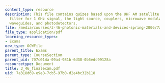 ```yaml
---
content_type: resource
description: This file contains quizes based upon the UHF AM satellite radio, Bragg
  filter for 1 GHz signal, the light source, couplers, microwave modulator, strip/channel
  waveguides, and photodetectors.
file: /media/courses/3-46-photonic-materials-and-devices-spring-2006/7a318d69e9e87cb597b0d2e4bc32b118_3_46_finalexam.pdf
file_type: application/pdf
learning_resource_types:
- Exams
ocw_type: OCWFile
parent_title: Exams
parent_type: CourseSection
parent_uid: 707c014a-09a4-981b-6d38-0b6edc99128a
resourcetype: Document
title: 3_46_finalexam.pdf
uid: 7a318d69-e9e8-7cb5-97b0-d2e4bc32b118
---
```

